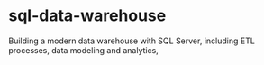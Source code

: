 # sql-data-warehouse
Building a modern data warehouse with SQL Server, including ETL processes, data modeling and analytics, 
